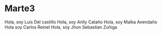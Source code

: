 # Marte3
Hola, soy Luis Del castillo 
Hola, soy Anlly Cataño
Hola, soy Malka Avendaño
Hola soy Carlos Reinel
Hola, soy Jhon Sebastian Zuñiga

